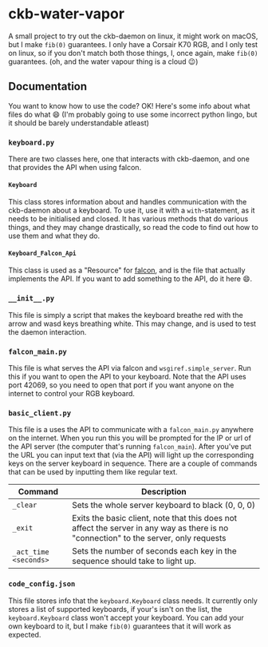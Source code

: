 # ckb-water-vapor
A small project to try out the ckb-daemon on linux, it might work on macOS, but I make `fib(0)` guarantees.
I only have a Corsair K70 RGB, and I only test on linux, so if you don't match both those things, I, once again, make `fib(0)` guarantees.
(oh, and the water vapour thing is a cloud :wink:)

## Documentation
You want to know how to use the code?
OK! Here's some info about what files do what :smile:
(I'm probably going to use some incorrect python lingo, but it should be barely understandable atleast)

### `keyboard.py`
There are two classes here, one that interacts with ckb-daemon, and one that provides the API when using falcon.


#### `Keyboard`
This class stores information about and handles communication with the ckb-daemon about a keyboard. To use it, use it with a `with`-statement, as it needs to be initialised and closed. It has various methods that do various things, and they may change drastically, so read the code to find out how to use them and what they do.


#### `Keyboard_Falcon_Api`
This class is used as a "Resource" for [falcon](https://falconframework.org/), and is the file that actually implements the API. If you want to add something to the API, do it here :smile:.


### `__init__.py`
This file is simply a script that makes the keyboard breathe red with the arrow and wasd keys breathing white. This may change, and is used to test the daemon interaction.


### `falcon_main.py`
This file is what serves the API via falcon and `wsgiref.simple_server`. Run this if you want to open the API to your keyboard. Note that the API uses port 42069, so you need to open that port if you want anyone on the internet to control your RGB keyboard.


### `basic_client.py`
This file is a uses the API to communicate with a `falcon_main.py` anywhere on the internet. When you run this you will be prompted for the IP or url of the API server (the computer that's running `falcon_main`). After you've put the URL you can input text that (via the API) will light up the corresponding keys on the server keyboard in sequence. There are a couple of commands that can be used by inputting them like regular text.

|Command|Description|
|---|---|
|`_clear`|Sets the whole server keyboard to black (0, 0, 0)|
|`_exit`|Exits the basic client, note that this does not affect the server in any way as there is no "connection" to the server, only requests|
|`_act_time <seconds>`|Sets the number of seconds each key in the sequence should take to light up.|


### `code_config.json`
This file stores info that the `keyboard.Keyboard` class needs. It currently only stores a list of supported keyboards, if your's isn't on the list, the `keyboard.Keyboard` class won't accept your keyboard. You can add your own keyboard to it, but I make `fib(0)` guarantees that it will work as expected.


